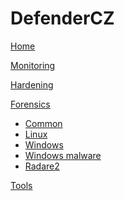 # DefenderCZ

[Home](index.md)


[Monitoring](monitoring.md)


[Hardening](hardening.md)


[Forensics]()

  * [Common](forensics-common.md)
  * [Linux](forensics-linux.md)
  * [Windows](forensics-windows.md)
  * [Windows malware](forensics-windows-malware.md)
  * [Radare2](forensics-radare2.md)


[Tools](https://github.com/bodik/defender/tree/master/tools/)

<!-- Code for collapse and expand -->
<script type="text/javascript"> 
	$(document).ready(function() { 
		$('div.view').hide(); 
		$('div.slide').click(function() {
			$(this).next('div.view').slideToggle('fast'); 
			return false; 
		}); 
	}); 
</script>
